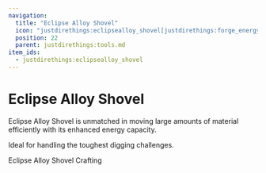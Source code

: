 ```yaml
---
navigation:
  title: "Eclipse Alloy Shovel"
  icon: "justdirethings:eclipsealloy_shovel[justdirethings:forge_energy=500000]"
  position: 22
  parent: justdirethings:tools.md
item_ids:
  - justdirethings:eclipsealloy_shovel
---
```


# Eclipse Alloy Shovel

Eclipse Alloy Shovel is unmatched in moving large amounts of material efficiently with its enhanced energy capacity. 

Ideal for handling the toughest digging challenges.

Eclipse Alloy Shovel Crafting

<Recipe id="justdirethings:eclipsealloy_shovel" />

